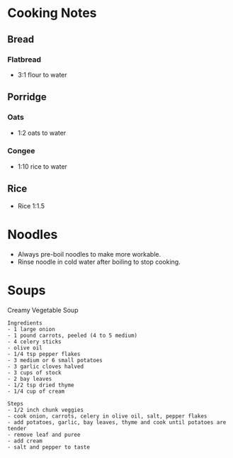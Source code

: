 # Cooking Notes

## Bread

### Flatbread

- 3:1 flour to water

## Porridge

### Oats

- 1:2 oats to water

### Congee

- 1:10 rice to water

## Rice

- Rice 1:1.5

# Noodles

- Always pre-boil noodles to make more workable.
- Rinse noodle in cold water after boiling to stop cooking.

# Soups

Creamy Vegetable Soup

```
Ingredients
- 1 large onion
- 1 pound carrots, peeled (4 to 5 medium)
- 4 celery sticks
- olive oil
- 1/4 tsp pepper flakes
- 3 medium or 6 small potatoes
- 3 garlic cloves halved
- 3 cups of stock
- 2 bay leaves
- 1/2 tsp dried thyme
- 1/4 cup of cream

Steps
- 1/2 inch chunk veggies
- cook onion, carrots, celery in olive oil, salt, pepper flakes
- add potatoes, garlic, bay leaves, thyme and cook until potatoes are tender
- remove leaf and puree
- add cream
- salt and pepper to taste
```

